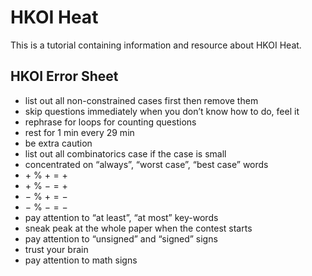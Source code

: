 # HKOI Heat
This is a tutorial containing information and resource about HKOI Heat.
## HKOI Error Sheet
- list out all non-constrained cases first then remove them
- skip questions immediately when you don’t know how to do, feel it
- rephrase for loops for counting questions
- rest for 1 min every 29 min
- be extra caution 
- list out all combinatorics case if the case is small
- concentrated on “always”, “worst case”, “best case” words
- $`+\:\%\:+ = +`$
- $`+\:\%\:- = +`$
- $`-\:\%\:+ = -`$
- $`-\:\%\:- = -`$
- pay attention to “at least”, “at most” key-words
- sneak peak at the whole paper when the contest starts
- pay attention to “unsigned” and “signed” signs
- trust your brain
- pay attention to math signs

